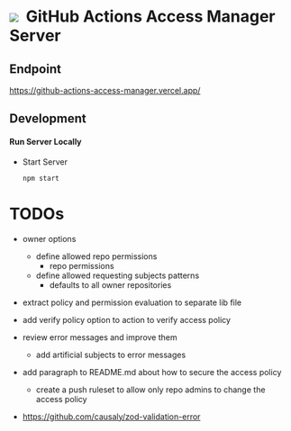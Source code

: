 # ![](https://img.icons8.com/cotton/64/000000/grand-master-key.png)&nbsp; GitHub Actions Access Manager Server

## Endpoint

https://github-actions-access-manager.vercel.app/

## Development

#### Run Server Locally

* Start Server
  ```shell
  npm start
  ```

# TODOs

- owner options
    - define allowed repo permissions
        - repo permissions
    - define allowed requesting subjects patterns
        - defaults to all owner repositories

- extract policy and permission evaluation to separate lib file

- add verify policy option to action to verify access policy

- review error messages and improve them
  - add artificial subjects to error messages

- add paragraph to README.md about how to secure the access policy
  - create a push ruleset to allow only repo admins to change the access policy 
- https://github.com/causaly/zod-validation-error
